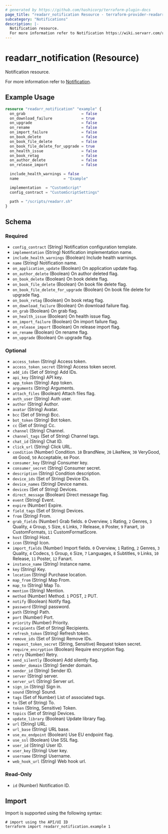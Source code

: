 ```yaml
---
# generated by https://github.com/hashicorp/terraform-plugin-docs
page_title: "readarr_notification Resource - terraform-provider-readarr"
subcategory: "Notifications"
description: |-
  Notification resource.
  For more information refer to Notification https://wiki.servarr.com/readarr/settings#connect.
---
```


# readarr_notification (Resource)

<!-- subcategory:Notifications -->Notification resource.
For more information refer to [Notification](https://wiki.servarr.com/readarr/settings#connect).

## Example Usage

```terraform
resource "readarr_notification" "example" {
  on_grab                         = false
  on_download_failure             = true
  on_upgrade                      = false
  on_rename                       = false
  on_import_failure               = false
  on_book_delete                  = false
  on_book_file_delete             = false
  on_book_file_delete_for_upgrade = true
  on_health_issue                 = false
  on_book_retag                   = false
  on_author_delete                = false
  on_release_import               = false

  include_health_warnings = false
  name                    = "Example"

  implementation  = "CustomScript"
  config_contract = "CustomScriptSettings"

  path = "/scripts/readarr.sh"
}
```

<!-- schema generated by tfplugindocs -->
## Schema

### Required

- `config_contract` (String) Notification configuration template.
- `implementation` (String) Notification implementation name.
- `include_health_warnings` (Boolean) Include health warnings.
- `name` (String) Notification name.
- `on_application_update` (Boolean) On application update flag.
- `on_author_delete` (Boolean) On author deleted flag.
- `on_book_delete` (Boolean) On book delete flag.
- `on_book_file_delete` (Boolean) On book file delete flag.
- `on_book_file_delete_for_upgrade` (Boolean) On book file delete for upgrade flag.
- `on_book_retag` (Boolean) On book retag flag.
- `on_download_failure` (Boolean) On download failure flag.
- `on_grab` (Boolean) On grab flag.
- `on_health_issue` (Boolean) On health issue flag.
- `on_import_failure` (Boolean) On import failure flag.
- `on_release_import` (Boolean) On release import flag.
- `on_rename` (Boolean) On rename flag.
- `on_upgrade` (Boolean) On upgrade flag.

### Optional

- `access_token` (String) Access token.
- `access_token_secret` (String) Access token secret.
- `add_ids` (Set of String) Add IDs.
- `api_key` (String) API key.
- `app_token` (String) App token.
- `arguments` (String) Arguments.
- `attach_files` (Boolean) Attach files flag.
- `auth_user` (String) Auth user.
- `author` (String) Author.
- `avatar` (String) Avatar.
- `bcc` (Set of String) Bcc.
- `bot_token` (String) Bot token.
- `cc` (Set of String) Cc.
- `channel` (String) Channel.
- `channel_tags` (Set of String) Channel tags.
- `chat_id` (String) Chat ID.
- `click_url` (String) Click URL.
- `condition` (Number) Condition. `10` BrandNew, `20` LikeNew, `30` VeryGood, `40` Good, `50` Acceptable, `60` Poor.
- `consumer_key` (String) Consumer key.
- `consumer_secret` (String) Consumer secret.
- `description` (String) Condition description.
- `device_ids` (Set of String) Device IDs.
- `device_names` (String) Device names.
- `devices` (Set of String) Devices.
- `direct_message` (Boolean) Direct message flag.
- `event` (String) Event.
- `expire` (Number) Expire.
- `field_tags` (Set of String) Devices.
- `from` (String) From.
- `grab_fields` (Number) Grab fields. `0` Overview, `1` Rating, `2` Genres, `3` Quality, `4` Group, `5` Size, `6` Links, `7` Release, `8` Poster, `9` Fanart, `10` CustomFormats, `11` CustomFormatScore.
- `host` (String) Host.
- `icon` (String) Icon.
- `import_fields` (Number) Import fields. `0` Overview, `1` Rating, `2` Genres, `3` Quality, `4` Codecs, `5` Group, `6` Size, `7` Languages, `8` Subtitles, `9` Links, `10` Release, `11` Poster, `12` Fanart.
- `instance_name` (String) Instance name.
- `key` (String) Key.
- `location` (String) Purchase location.
- `map_from` (String) Map From.
- `map_to` (String) Map To.
- `mention` (String) Mention.
- `method` (Number) Method. `1` POST, `2` PUT.
- `notify` (Boolean) Notify flag.
- `password` (String) password.
- `path` (String) Path.
- `port` (Number) Port.
- `priority` (Number) Priority.
- `recipients` (Set of String) Recipients.
- `refresh_token` (String) Refresh token.
- `remove_ids` (Set of String) Remove IDs.
- `request_token_secret` (String, Sensitive) Request token secret.
- `require_encryption` (Boolean) Require encryption flag.
- `retry` (Number) Retry.
- `send_silently` (Boolean) Add silently flag.
- `sender_domain` (String) Sender domain.
- `sender_id` (String) Sender ID.
- `server` (String) server.
- `server_url` (String) Server url.
- `sign_in` (String) Sign in.
- `sound` (String) Sound.
- `tags` (Set of Number) List of associated tags.
- `to` (Set of String) To.
- `token` (String, Sensitive) Token.
- `topics` (Set of String) Devices.
- `update_library` (Boolean) Update library flag.
- `url` (String) URL.
- `url_base` (String) URL base.
- `use_eu_endpoint` (Boolean) Use EU endpoint flag.
- `use_ssl` (Boolean) Use SSL flag.
- `user_id` (String) User ID.
- `user_key` (String) User key.
- `username` (String) Username.
- `web_hook_url` (String) Web hook url.

### Read-Only

- `id` (Number) Notification ID.

## Import

Import is supported using the following syntax:

```shell
# import using the API/UI ID
terraform import readarr_notification.example 1
```
